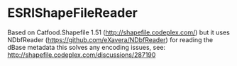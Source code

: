 # ESRIShapeFileReader

Based on Catfood.Shapefile 1.51 (http://shapefile.codeplex.com/) but it uses NDbfReader (https://github.com/eXavera/NDbfReader)
for reading the dBase metadata this solves any encoding issues, see: http://shapefile.codeplex.com/discussions/287190
